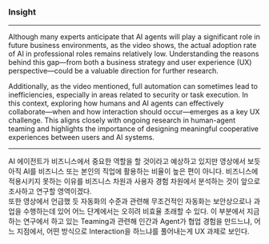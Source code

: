 ### Insight
---

Although many experts anticipate that AI agents will play a significant role in future business environments, as the video shows, the actual adoption rate of AI in professional roles remains relatively low. Understanding the reasons behind this gap—from both a business strategy and user experience (UX) perspective—could be a valuable direction for further research.

Additionally, as the video mentioned, full automation can sometimes lead to inefficiencies, especially in areas related to security or task execution. In this context, exploring how humans and AI agents can effectively collaborate—when and how interaction should occur—emerges as a key UX challenge. This aligns closely with ongoing research in human-agent teaming and highlights the importance of designing meaningful cooperative experiences between users and AI systems.

---

AI 에이전트가 비즈니스에서 중요한 역할을 할 것이라고 예상하고 있지만 영상에서 보듯 아직 AI를 비즈니스 또는 본인의 직업에 활용하는 비율이 높은 편이 아니다. 비즈니스에 적용시키지 못하는 이유를 비즈니스 차원과 사용자 경험 차원에서 분석하는 것이 앞으로 조사하고 연구할 영역이겠다.<br>
또한 영상에서 언급했 듯 자동화의 수준과 관련해 무조건적인 자동화는 보안상으로나 과업을 수행하는데 있어 어느 단계에서는 오히려 비효율 초래할 수 있다. 이 부분에서 지금 하는 연구에서 하고 있는 Teaming과 관련해 인간과 Agent가 협업 경험을 만드느냐, 어느 지점에서, 어떤 방식으로 Interaction을 하느냐를 풀어내는게 UX 과제로 보인다.